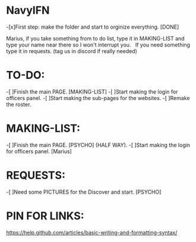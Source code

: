 # NavyIFN
-[x]First step: make the folder and start to orginize everything. [DONE]

Marius, if you take something from to do list, type it in MAKING-LIST and type your name near there so I won't interrupt you.&nbsp;&nbsp;
If you need something type it in requests. (tag us in discord if really needed)

# TO-DO:
-[ ]Finish the main PAGE. [MAKING-LIST]
-[ ]Start making the login for officers panel.
-[ ]Start making the sub-pages for the websites.
-[ ]Remake the roster.
# MAKING-LIST:
-[ ]Finish the main PAGE. [PSYCHO] (HALF WAY).
-[ ]Start making the login for officers panel. [Marius]


# REQUESTS:
-[ ]Need some PICTURES for the Discover and start. [PSYCHO]

# PIN FOR LINKS:
https://help.github.com/articles/basic-writing-and-formatting-syntax/

